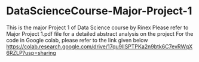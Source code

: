# DataScienceCourse-Major-Project-1
This is the major Project 1 of Data Science course by Rinex
Please refer to Major Project 1.pdf file for a detailed abstract analysis on the project
For the code in Google colab, please refer to the link given below
https://colab.research.google.com/drive/17qu9lISPTPKa2n9btk6C7evRWqX6RZLP?usp=sharing
